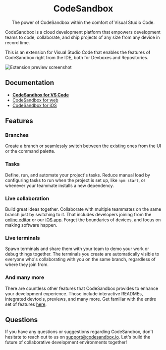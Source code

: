 <h1 align="center">CodeSandbox</h1>
<p align="center">The power of CodeSandbox within the comfort of Visual Studio Code.</p>

CodeSandbox is a cloud development platform that empowers development teams to code, collaborate, and ship projects of any size from any device in record time.

This is an extension for Visual Studio Code that enables the features of CodeSandbox right from the IDE, both for Devboxes and Repositories.

![Extension preview screenshot](https://user-images.githubusercontent.com/14984911/183084665-ef4b1afb-30d1-4109-8460-e7245b06cf33.jpg)

## Documentation

- [**CodeSandbox for VS Code**](https://codesandbox.io/docs/vscode)
- [CodeSandbox for web](https://codesandbox.io/docs/projects/learn/introduction/overview)
- [CodeSandbox for iOS](https://codesandbox.io/docs/ios)

## Features

### Branches

Create a branch or seamlessly switch between the existing ones from the UI or the command palette.

### Tasks

Define, run, and automate your project's tasks. Reduce manual load by configuring tasks to run when the project is set up, like `npm start`, or whenever your teammate installs a new dependency.

### Live collaboration

Build great ideas together. Collaborate with multiple teammates on the same branch just by switching to it. That includes developers joining from the [online editor](https://codesandbox.io/docs/projects/learn/introduction/overview) or our [iOS app](https://codesandbox.io/docs/ios/overview). Forget the boundaries of devices, and focus on making software happen.

### Live terminals

Spawn terminals and share them with your team to demo your work or debug things together. The terminals you create are automatically visible to everyone who's collaborating with you on the same branch, regardless of where they join from.

### And many more

There are countless other features that CodeSandbox provides to enhance your development experience. Those include interactive READMEs, integrated devtools, previews, and many more. Get familiar with the entire set of features [here](https://codesandbox.io/docs/projects/learn/introduction/overview).

## Questions

If you have any questions or suggestions regarding CodeSandbox, don't hesitate to reach out to us on [support@codesandbox.io](mailto:support@codesandbox.io). Let's build the future of collaborative development environments together!
